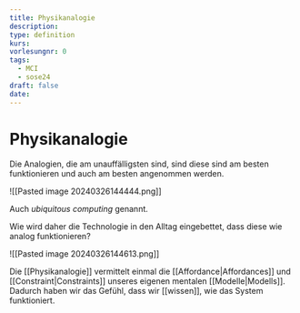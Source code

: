 ```yaml
---
title: Physikanalogie
description: 
type: definition
kurs: 
vorlesungnr: 0
tags:
  - MCI
  - sose24
draft: false
date:
---
```

# Physikanalogie

Die Analogien, die am unauffälligsten sind, sind diese sind am besten funktionieren und auch am besten angenommen werden. 

![[Pasted image 20240326144444.png]]

Auch *ubiquitous computing* genannt.

Wie wird daher die Technologie in den Alltag eingebettet, dass diese wie analog funktionieren? 

![[Pasted image 20240326144613.png]]

Die [[Physikanalogie]] vermittelt einmal die [[Affordance|Affordances]] und [[Constraint|Constraints]] unseres eigenen mentalen [[Modelle|Modells]]. Dadurch haben wir das Gefühl, dass wir [[wissen]], wie das System funktioniert.